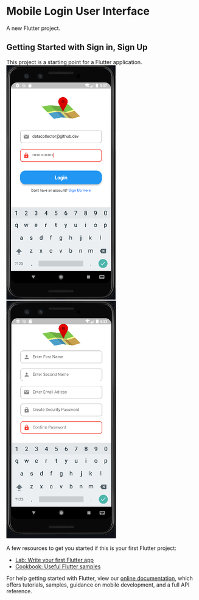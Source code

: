 # Mobile Login User Interface

A new Flutter project.

## Getting Started with Sign in, Sign Up

This project is a starting point for a Flutter application.
<img src = "https://github.com/OkomoJacob/LoginUI/blob/main/snips/loginScreen.PNG"> 
<img src = "https://github.com/OkomoJacob/LoginUI/blob/main/snips/registrationScreen.PNG"><br>

A few resources to get you started if this is your first Flutter project:

- [Lab: Write your first Flutter app](https://flutter.dev/docs/get-started/codelab)
- [Cookbook: Useful Flutter samples](https://flutter.dev/docs/cookbook)

For help getting started with Flutter, view our
[online documentation](https://flutter.dev/docs), which offers tutorials,
samples, guidance on mobile development, and a full API reference.
